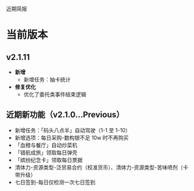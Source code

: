 近期简报

# 当前版本

## v2.1.11

- **新增**
  - 新增任务：抽卡统计
- **修复优化**
  - 优化了委托类事件结束逻辑

## 近期新功能（v2.1.0...Previous）

- 新增任务：「码头八点半」自动驾驶（1-1 至 1-10）
- 新增选项：每日采购-数构银不足 10w 时不再购买
- 「血橙与餐厅」自动炒菜机
- 「错航成旅」领取每日弹壳
- 「缤纷纪念卡」领取每日票据
- 清体力-资源类型-泛贸易合约（校准货币）、清体力-资源类型-苦味喷剂（卡带升级）
- 七日签到-每日仅检测一次七日签到
